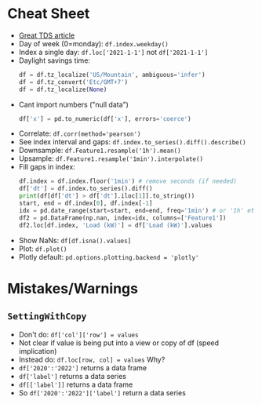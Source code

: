 # Cheat Sheet
- [Great TDS article](https://towardsdatascience.com/data-science-coding-mistakes-and-best-practices-part-1-f7511cf573f7)
- Day of week (0=monday): `df.index.weekday()` 
- Index a single day: `df.loc['2021-1-1']` not `df['2021-1-1']`
- Daylight savings time:
  ```python
  df = df.tz_localize('US/Mountain', ambiguous='infer')
  df = df.tz_convert('Etc/GMT+7')
  df = df.tz_localize(None)
  ```
- Cant import numbers ("null data")
  ```python
  df['x'] = pd.to_numeric(df['x'], errors='coerce')
  ```
- Correlate: `df.corr(method='pearson')`
- See index interval and gaps: `df.index.to_series().diff().describe()`
- Downsample: `df.Feature1.resample('1h').mean()`
- Upsample: `df.Feature1.resample('1min').interpolate()`
- Fill gaps in index:
  ```python
  df.index = df.index.floor('1min') # remove seconds (if needed)
  df['dt'] = df.index.to_series().diff()
  print(df[df['dt'] > df['dt'].iloc[1]].to_string())
  start, end = df.index[0], df.index[-1]
  idx = pd.date_range(start=start, end=end, freq='1min') # or '1h' etc
  df2 = pd.DataFrame(np.nan, index=idx, columns=['Feature1'])
  df2.loc[df.index, 'Load (kW)'] = df['Load (kW)'].values
  ```
- Show NaNs: `df[df.isna().values]`
- Plot: `df.plot()`
- Plotly default: `pd.options.plotting.backend = 'plotly'`

# Mistakes/Warnings
## `SettingWithCopy`
- Don't do: `df['col']['row'] = values`
- Not clear if value is being put into a view or copy of df (speed implication)
- Instead do: `df.loc[row, col] = values`
Why?
- `df['2020':'2022']` returns a data frame
- `df['label']` returns a data series
- `df[['label']]` returns a data frame
- So `df['2020':'2022']['label']` return a data series

  
